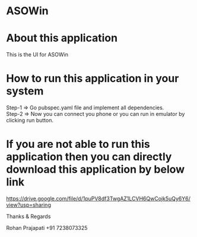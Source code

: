 # ASOWin

# About this application

This is the UI for ASOWin <br>

# How to run this application in your system
Step-1 => Go pubspec.yaml file and implement all dependencies.<br>
Step-2 => Now you can connect you phone or you can run in emulator by clicking run button.<br>

# If you are not able to run this application then you can directly download this application by below link

https://drive.google.com/file/d/1puPV8df3TwgAZ1LCVH6QwCojk5uQy6Y6/view?usp=sharing

Thanks & Regards

Rohan Prajapati
+91 7238073325